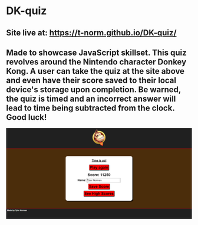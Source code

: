 # DK-quiz
Site live at: https://t-norm.github.io/DK-quiz/
--
Made to showcase JavaScript skillset. This quiz revolves around the Nintendo character Donkey Kong. A user can take the quiz at the site above and even have their score saved to their local device's storage upon completion. Be warned, the quiz is timed and an incorrect answer will lead to time being subtracted from the clock. Good luck!
--
![alt text](./assets/images/demo.PNG)
